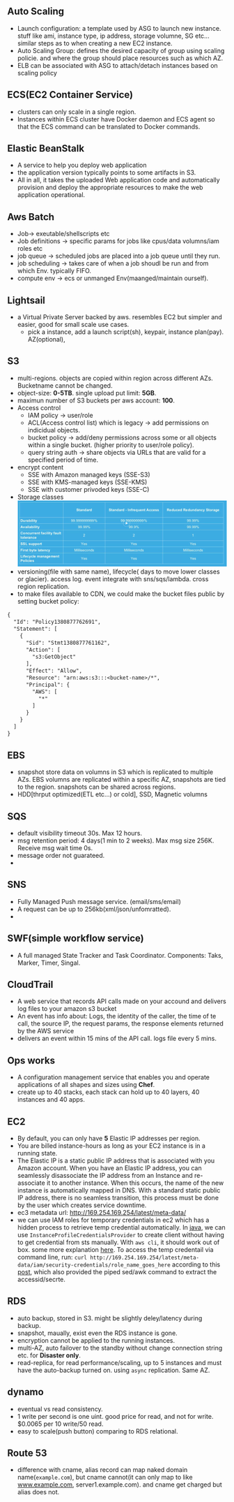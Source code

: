 ## Auto Scaling
* Launch configuration: a template used by ASG to launch new instance. stuff like ami, instance type, ip address, storage volumne, SG etc... similar steps as to when creating a new EC2 instance. 
* Auto Scaling Group: defines the desired capacity of group using scaling policie. and where the group should place resources such as which AZ. 
* ELB can be associated with ASG to attach/detach instances based on scaling policy

## ECS(EC2 Container Service)
* clusters can only scale in a single region.
* Instances within ECS cluster have Docker daemon and ECS agent so that the ECS command can be translated to Docker commands. 

## Elastic BeanStalk
* A service to help you deploy web application
* the application version typically points to some artifacts in S3.
* All in all, it takes the uploaded Web application code and automatically provision and deploy the appropriate resources to make the web application operational.

## Aws Batch
* Job-> exeutable/shellscripts etc
* Job definitions -> specific params for jobs like cpus/data volumns/iam roles etc
* job queue -> scheduled jobs are placed into a job queue until they run. 
* job scheduling -> takes care of when a job shoudl be run and from which Env. typically FIFO. 
* compute env -> ecs or unmanged Env(maanged/maintain ourself). 

## Lightsail
* a Virtual Private Server backed by aws. resembles EC2 but simpler and easier, good for small scale use cases.
  * pick a instance, add a launch script(sh), keypair, instance plan(pay). AZ(optional), 

## S3
* multi-regions.  objects are copied within region across different AZs. Bucketname cannot be changed. 
* object-size: **0-5TB**. single upload put limit: **5GB**.
* maximun number of S3 buckets per aws account: **100**.
* Access control
  * IAM policy -> user/role
  * ACL(Access control list) which is legacy -> add permissions on indicidual objects. 
  * bucket policy -> add/deny permissions across some or all objects within a single bucket. (higher priority to user/role policy). 
  * query string auth -> share objects via URLs that are valid for a specified period of time. 
* encrypt content
  * SSE with Amazon managed keys (SSE-S3)
  * SSE with KMS-managed keys (SSE-KMS)
  * SSE with customer privoded keys (SSE-C)
* Storage classes
  ![s3-storage-classes](/images/s3-storage-classes.png?raw=true "types of S3 Strage classes")
* versioning(file with same name), lifecycle( days to move lower classes or glacier). access log. event integrate with sns/sqs/lambda. cross region replication. 
* to make files available to CDN, we could make the bucket files public by setting bucket policy:
```
{
  "Id": "Policy1380877762691",
  "Statement": [
    {
      "Sid": "Stmt1380877761162",
      "Action": [
        "s3:GetObject"
      ],
      "Effect": "Allow",
      "Resource": "arn:aws:s3:::<bucket-name>/*",
      "Principal": {
        "AWS": [
          "*"
        ]
      }
    }
  ]
}
```

## EBS
* snapshot store data on volumns in S3 which is replicated to multiple AZs. EBS volumns are replicated within a specific AZ, snapshots are tied to the region. snapshots can be shared across regions. 
* HDD[thrput optimized(ETL etc...) or cold], SSD, Magnetic volumns 

## SQS
* default visibility timeout 30s. Max 12 hours.  
* msg retention period: 4 days(1 min to 2 weeks). Max msg size 256K. Receive msg wait time 0s.  
* message order not guarateed.  
* 

## SNS
* Fully Managed Push message service. (email/sms/email)  
* A request can be up to 256kb(xml/json/unfomratted). 
* 

## SWF(simple workflow service)
* A full managed State Tracker and Task Coordinator. Components: Taks, Marker, Timer, Singal. 

## CloudTrail
* A web service that records API calls made on your accound and delivers log files to your amazon s3 bucket 
* An event has info about: Logs, the identity of the caller, the time of te call, the source IP, the request params, the response elements returned by the AWS service
* delivers an event within 15 mins of the API call. logs file every 5 mins. 

## Ops works
* A configuration management service that enables you and operate applications of all shapes and sizes using **Chef**.
* create up to 40 stacks, each stack can hold up to 40 layers, 40 instances and 40 apps. 

## EC2
* By default, you can only have **5** Elastic IP addresses per region.
* You are billed instance-hours as long as your EC2 instance is in a running state.
* The Elastic IP is a static public IP address that is associated with you Amazon account. When you have an Elastic IP address, you can seamlessly disassociate the IP address from an Instance and re-associate it to another instance. When this occurs, the name of the new instance is automatically mapped in DNS. With a standard static public IP address, there is no seamless transition, this process must be done by the user which creates service downtime. 
* ec3 metadata url: http://169.254.169.254/latest/meta-data/
* we can use IAM roles for temporary credentials in ec2 which has a hidden process to retrieve temp credential automatically. In [java](http://docs.aws.amazon.com/sdk-for-java/v1/developer-guide/java-dg-roles.html), we can use `InstanceProfileCredentialsProvider` to create client without having to get credential from sts manually. With `aws cli`, it should work out of box. some more explanation [here](http://parthicloud.com/how-to-access-s3-bucket-from-application-on-amazon-ec2-without-access-credentials/). To access the temp credentail via command line, run: `curl http://169.254.169.254/latest/meta-data/iam/security-credentials/role_name_goes_here` according to this [post](https://derflounder.wordpress.com/2017/04/27/using-iam-roles-on-amazon-web-services-to-generate-temporary-credentials-for-ec2-instances/), which also provided the piped sed/awk command to extract the accessid/secrte.   

## RDS
* auto backup, stored in S3. might be slightly deley/latency during backup. 
* snapshot, maually, exist even the RDS instance is gone. 
* encryption cannot be applied to the running instances. 
* multi-AZ, auto failover to the standby without change connection string etc. for **Disaster only**. 
* read-replica, for read performance/scaling, up to 5 instances and must have the auto-backup turned on. using `async` replication. Same AZ.  

## dynamo
* eventual vs read consistency. 
* 1 write per second is one uint. good price for read, and not for write. $0.0065 per 10 write/50 read.  
* easy to scale(push button) comparing to RDS relational. 
## Route 53
* difference with cname, alias record can map naked domain name(`example.com`), but cname cannot(it can only map to like www.example.com, server1.example.com). and cname get charged but alias does not. 
